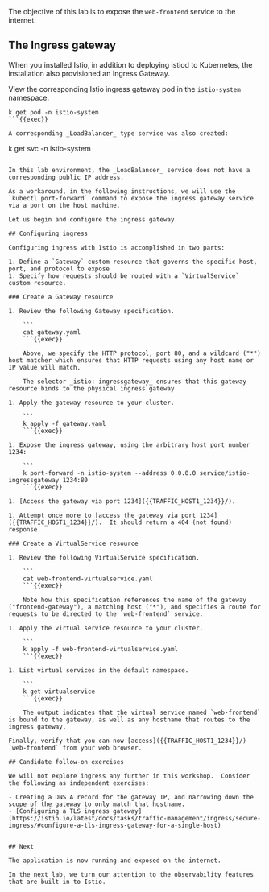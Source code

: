 The objective of this lab is to expose the `web-frontend` service to the internet.

## The Ingress gateway

When you installed Istio, in addition to deploying istiod to Kubernetes, the installation also provisioned an Ingress Gateway.

View the corresponding Istio ingress gateway pod in the `istio-system` namespace.

```
k get pod -n istio-system
```{{exec}}

A corresponding _LoadBalancer_ type service was also created:

```
k get svc -n istio-system
```{{exec}}

In this lab environment, the _LoadBalancer_ service does not have a corresponding public IP address.

As a workaround, in the following instructions, we will use the `kubectl port-forward` command to expose the ingress gateway service via a port on the host machine.

Let us begin and configure the ingress gateway.

## Configuring ingress

Configuring ingress with Istio is accomplished in two parts:

1. Define a `Gateway` custom resource that governs the specific host, port, and protocol to expose
1. Specify how requests should be routed with a `VirtualService` custom resource.

### Create a Gateway resource

1. Review the following Gateway specification.

    ```
    cat gateway.yaml
    ```{{exec}}

    Above, we specify the HTTP protocol, port 80, and a wildcard ("*") host matcher which ensures that HTTP requests using any host name or IP value will match.

    The selector _istio: ingressgateway_ ensures that this gateway resource binds to the physical ingress gateway.

1. Apply the gateway resource to your cluster.

    ```
    k apply -f gateway.yaml
    ```{{exec}}

1. Expose the ingress gateway, using the arbitrary host port number 1234:

    ```
    k port-forward -n istio-system --address 0.0.0.0 service/istio-ingressgateway 1234:80
    ```{{exec}}

1. [Access the gateway via port 1234]({{TRAFFIC_HOST1_1234}}/).

1. Attempt once more to [access the gateway via port 1234]({{TRAFFIC_HOST1_1234}}/).  It should return a 404 (not found) response.

### Create a VirtualService resource

1. Review the following VirtualService specification.

    ```
    cat web-frontend-virtualservice.yaml
    ```{{exec}}

    Note how this specification references the name of the gateway ("frontend-gateway"), a matching host ("*"), and specifies a route for requests to be directed to the `web-frontend` service.

1. Apply the virtual service resource to your cluster.

    ```
    k apply -f web-frontend-virtualservice.yaml
    ```{{exec}}

1. List virtual services in the default namespace.

    ```
    k get virtualservice
    ```{{exec}}

    The output indicates that the virtual service named `web-frontend` is bound to the gateway, as well as any hostname that routes to the ingress gateway.

Finally, verify that you can now [access]({{TRAFFIC_HOST1_1234}}/) `web-frontend` from your web browser.

## Candidate follow-on exercises

We will not explore ingress any further in this workshop.  Consider the following as independent exercises:

- Creating a DNS A record for the gateway IP, and narrowing down the scope of the gateway to only match that hostname.
- [Configuring a TLS ingress gateway](https://istio.io/latest/docs/tasks/traffic-management/ingress/secure-ingress/#configure-a-tls-ingress-gateway-for-a-single-host)
 

## Next

The application is now running and exposed on the internet.

In the next lab, we turn our attention to the observability features that are built in to Istio.
